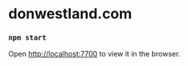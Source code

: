 # donwestland.com

### `npm start`

Open [http://localhost:7700](http://localhost:7700) to view it in the browser.
